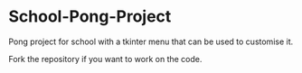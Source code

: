 # School-Pong-Project

Pong project for school with a tkinter menu that can be used to customise it.

Fork the repository if you want to work on the code.
